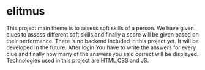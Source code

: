 # elitmus
This project main theme is to assess soft skills of a person. 
We have given clues to assess different soft skills and finally a score will be given based on their performance. 
There is no backend included in this project yet. It will be developed in the future. 
After login  You have to write the answers for every clue and finally how many of the answers you said correct will be displayed.
Technologies used in this project are HTML,CSS and JS.
